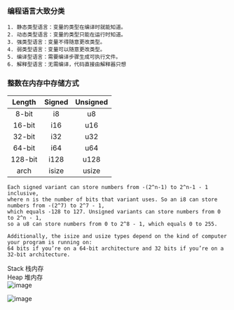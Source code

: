 ### 编程语言大致分类

```
1. 静态类型语言：变量的类型在编译时就能知道。  
2. 动态类型语言：变量的类型只能在运行时知道。   
3. 强类型语言：变量不得随意更改类型。  
4. 弱类型语言：变量可以随意更改类型。
5. 编译型语言：需要编译步骤生成可执行文件。
6. 解释型语言：无需编译，代码直接由解释器只想 
```

### 整数在内存中存储方式

| Length  | Signed | Unsigned |
| :----:  | :----: | :----:   |
| 8-bit   | i8     |   u8     |
| 16-bit  | i16    |   u16    |
| 32-bit  | i32    |   u32    |
| 64-bit  | i64    |   u64    |
| 128-bit | i128   |   u128   |
| arch    | isize  |   usize  |
```
Each signed variant can store numbers from -(2^n-1) to 2^n-1 - 1 inclusive,   
where n is the number of bits that variant uses. So an i8 can store numbers from -(2^7) to 2^7 - 1,  
which equals -128 to 127. Unsigned variants can store numbers from 0 to 2^n - 1,   
so a u8 can store numbers from 0 to 2^8 - 1, which equals 0 to 255.

Additionally, the isize and usize types depend on the kind of computer your program is running on:  
64 bits if you’re on a 64-bit architecture and 32 bits if you’re on a 32-bit architecture.
```

Stack 栈内存  
Heap  堆内存  
![image](https://github.com/user-attachments/assets/01e51339-3a0d-4f7e-8ea5-dc362c042279)



![image](https://github.com/user-attachments/assets/e93a3453-6dff-405a-86b1-52d142385ad0)


